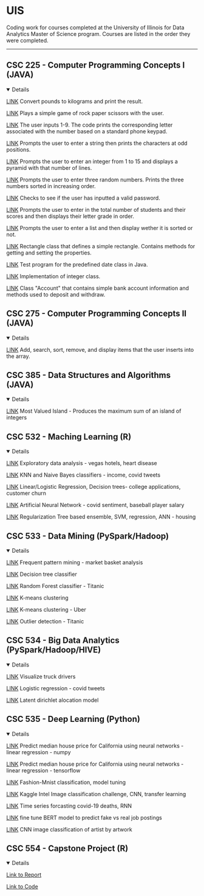 # UIS
Coding work for courses completed at the University of Illinois for Data Analytics Master of Science program. Courses are listed in the order they were completed.

---

## CSC 225 - Computer Programming Concepts I (JAVA)
<details open>

[LINK](https://github.com/carissa406/CSC225/blob/master/Conversion.java) Convert pounds to kilograms and print the result. 

[LINK](https://github.com/carissa406/CSC225/blob/master/Game.java) Plays a simple game of rock paper scissors with the user. 

[LINK](https://github.com/carissa406/CSC225/blob/master/Phone.java) The user inputs 1-9. The code prints the corresponding letter associated with the number based on a standard phone keypad. 

[LINK](https://github.com/carissa406/CSC225/blob/master/Odd.java) Prompts the user to enter a string then prints the characters at odd positions. 

[LINK](https://github.com/carissa406/CSC225/blob/master/Pyramid.java) Prompts the user to enter an integer from 1 to 15 and displays a pyramid with that number of lines. 

[LINK](https://github.com/carissa406/CSC225/blob/master/Sort.java) Prompts the user to enter three random numbers. Prints the three numbers sorted in increasing order. 

[LINK](https://github.com/carissa406/CSC225/blob/master/Password.java) Checks to see if the user has inputted a valid password. 

[LINK](https://github.com/carissa406/CSC225/blob/master/Grades.java) Prompts the user to enter in the total number of students and their scores and then displays their letter grade in order. 

[LINK](https://github.com/carissa406/CSC225/blob/master/Sorting.java0) Prompts the user to enter a list and then display wether it is sorted or not. 

[LINK](https://github.com/carissa406/CSC225/blob/master/SimpleRectangleTest.java) Rectangle class that defines a simple rectangle. Contains methods for getting and setting the properties. 

[LINK](https://github.com/carissa406/CSC225/blob/master/DateTest.java) Test program for the predefined date class in Java. 

[LINK](https://github.com/carissa406/CSC225/blob/master/MyInteger.java) Implementation of integer class. 

[LINK](https://github.com/carissa406/CSC225/blob/master/Account.java) Class "Account" that contains simple bank account information and methods used to deposit and withdraw. 
</details>

## CSC 275 - Computer Programming Concepts II (JAVA)
<details open>

[LINK](https://github.com/carissa406/CSC275/blob/master/Assignment01Driver.java) Add, search, sort, remove, and display items that the user inserts into the array.
</details>

## CSC 385 - Data Structures and Algorithms (JAVA)
<details open>

[LINK](https://github.com/carissa406/CSC385/blob/main/Islands.java) Most Valued Island - Produces the maximum sum of an island of integers
</details>

## CSC 532 - Maching Learning (R)
<details open>

[LINK](https://github.com/carissa406/CSC532/blob/main/hw1.Rmd) Exploratory data analysis - vegas hotels, heart disease

[LINK](https://github.com/carissa406/CSC532/blob/main/hw2.Rmd) KNN and Naive Bayes classifiers - income, covid tweets

[LINK](https://github.com/carissa406/CSC532/blob/main/hw3.Rmd) Linear/Logistic Regression, Decision trees- college applications, customer churn
  
[LINK](https://github.com/carissa406/CSC532/blob/main/hw4.Rmd) Artificial Neural Network - covid sentiment, baseball player salary
  
[LINK](https://github.com/carissa406/CSC532/blob/main/Assignment%205.Rmd) Regularization Tree based ensemble, SVM, regression, ANN - housing
  
</details>

## CSC 533 - Data Mining (PySpark/Hadoop)
<details open>
 
[LINK](https://github.com/carissa406/CSC533/blob/main/ex3-2test.txt) Frequent pattern mining - market basket analysis
  
[LINK](https://github.com/carissa406/CSC533/blob/main/ex4-1test.txt) Decision tree classifier
  
[LINK](https://github.com/carissa406/CSC533/blob/main/ex4-2test.txt) Random Forest classifier - Titanic
  
[LINK](https://github.com/carissa406/CSC533/blob/main/ex5-1test.txt) K-means clustering
  
[LINK](https://github.com/carissa406/CSC533/blob/main/ex5-2test.txt) K-means clustering - Uber
  
[LINK](https://github.com/carissa406/CSC533/blob/main/ex%206-1test.txt) Outlier detection - Titanic
  
</details>

## CSC 534 - Big Data Analytics (PySpark/Hadoop/HIVE)
<details open>
  
[LINK](https://github.com/carissa406/CSC534/blob/main/ex3-2test.txt) Visualize truck drivers
  
[LINK](https://github.com/carissa406/CSC534/blob/main/ex4-22test.txt) Logistic regression - covid tweets
  
[LINK](https://github.com/carissa406/CSC534/blob/main/ex5-2test.txt) Latent dirichlet alocation model
</details>

## CSC 535 - Deep Learning (Python)
<details open>

[LINK](https://github.com/carissa406/deep-learning-535/blob/main/Carissa_Hicks_assignment1_numpy.ipynb) Predict median house price for California using neural networks - linear regression - numpy

[LINK](https://github.com/carissa406/deep-learning-535/blob/main/CarissaHicks_assignment1_tensorflow.ipynb) Predict median house price for California using neural networks - linear regression - tensorflow

[LINK](https://github.com/carissa406/deep-learning-535/blob/main/CarissaHicks_assignment2.ipynb) Fashion-Mnist classification, model tuning

[LINK](https://github.com/carissa406/deep-learning-535/blob/main/CarissaHicks_Assignment3.ipynb) Kaggle Intel Image classification challenge, CNN, transfer learning

[LINK](https://github.com/carissa406/deep-learning-535/blob/main/CarissaHicks_Assignment4.ipynb) Time series forcasting covid-19 deaths, RNN

[LINK](https://github.com/carissa406/deep-learning-535/blob/main/CarissaHicks_Assignment5.ipynb) fine tune BERT model to predict fake vs real job postings

[LINK](https://colab.research.google.com/drive/1AGp7TXniY1HAczqMBTsZQHbt1qxG0BES) CNN image classification of artist by artwork

</details>

## CSC 554 - Capstone Project (R)
<details open>

[Link to Report](https://github.com/carissa406/fake-instagram-capstone/blob/main/Carissa%20Hicks%20Report.pdf)

[Link to Code](https://github.com/carissa406/fake-instagram-capstone/blob/main/RealFakeInstagram.pdf)

</details>
